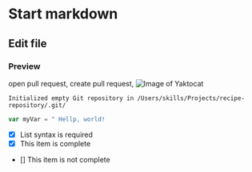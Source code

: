 # Start markdown 
## Edit file 
### Preview 
open pull request, create pull request, 
![Image of Yaktocat](https://octodex.github.com/images/yaktocat.png)
```$git init
Initialized empty Git repository in /Users/skills/Projects/recipe-repository/.git/
```
```javascript
var myVar = " Hellp, world!
```
- [x] List syntax is required
- [x] This item is complete
- [] This item is not complete 
